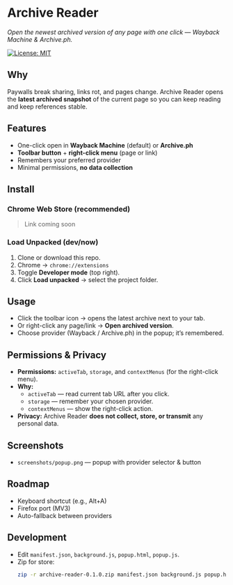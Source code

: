 # Archive Reader

_Open the newest archived version of any page with one click — Wayback Machine & Archive.ph._

<!-- Badges (add once live) -->
<!-- [![Chrome Web Store](https://img.shields.io/chrome-web-store/v/XXXXXXXX)](STORE_LINK) -->

[![License: MIT](https://img.shields.io/badge/License-MIT-green.svg)](LICENSE)

## Why

Paywalls break sharing, links rot, and pages change. Archive Reader opens the **latest archived snapshot** of the current page so you can keep reading and keep references stable.

## Features

- One-click open in **Wayback Machine** (default) or **Archive.ph**
- **Toolbar button** + **right-click menu** (page or link)
- Remembers your preferred provider
- Minimal permissions, **no data collection**

## Install

### Chrome Web Store (recommended)

> Link coming soon

<!-- Replace after publish:
**Install from the Chrome Web Store:** [Archive Reader](STORE_LINK)
-->

### Load Unpacked (dev/now)

1. Clone or download this repo.
2. Chrome → `chrome://extensions`
3. Toggle **Developer mode** (top right).
4. Click **Load unpacked** → select the project folder.

## Usage

- Click the toolbar icon → opens the latest archive next to your tab.
- Or right-click any page/link → **Open archived version**.
- Choose provider (Wayback / Archive.ph) in the popup; it’s remembered.

## Permissions & Privacy

- **Permissions:** `activeTab`, `storage`, and `contextMenus` (for the right-click menu).
- **Why:**
  - `activeTab` — read current tab URL after you click.
  - `storage` — remember your chosen provider.
  - `contextMenus` — show the right-click action.
- **Privacy:** Archive Reader **does not collect, store, or transmit** any personal data.

## Screenshots

- `screenshots/popup.png` — popup with provider selector & button

## Roadmap

- Keyboard shortcut (e.g., Alt+A)
- Firefox port (MV3)
- Auto-fallback between providers

## Development

- Edit `manifest.json`, `background.js`, `popup.html`, `popup.js`.
- Zip for store:
  ```bash
  zip -r archive-reader-0.1.0.zip manifest.json background.js popup.html popup.js icons/ -x "*/.*"
  ```

